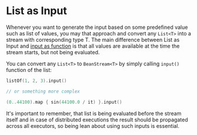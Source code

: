 List as Input
========

Whenever you want to generate the input based on some predefined value such as list of values, you may that approach and convert any `List<T>` into a stream with corresponding type T. The main difference between List as Input and [input as function](function-as-input.md) is that all values are available at the time the stream starts, but not being evaluated.

You can convert any `List<T>` to `BeanStream<T>` by simply calling `input()` function of the list:

```kotlin
listOf(1, 2, 3).input()

// or something more complex

(0..44100).map { sin(44100.0 / it) }.input()
```

It's important to remember, that list is being evaluated before the stream itself and in case of distributed executions the result should be propagated across all executors, so being lean about using such inputs is essential.